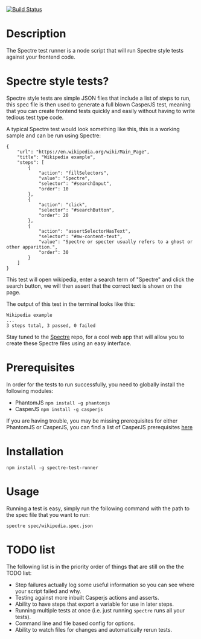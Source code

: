 [![Build Status](https://travis-ci.org/Varedis/spectre-test-runner.svg?branch=master)](https://travis-ci.org/Varedis/spectre-test-runner)

# Description

The Spectre test runner is a node script that will run Spectre style tests against your frontend code.

# Spectre style tests?

Spectre style tests are simple JSON files that include a list of steps to run, this spec file is then used to generate a full blown CasperJS test, meaning that you can create frontend tests quickly and easily without having to write tedious test type code.

A typical Spectre test would look something like this, this is a working sample and can be run using Spectre:

	{
		"url": "https://en.wikipedia.org/wiki/Main_Page",
		"title": "Wikipedia example",
		"steps": [
			{
				"action": "fillSelectors",
				"value": "Spectre",
				"selector": "#searchInput",
				"order": 10
			},
			{
				"action": "click",
				"selector": "#searchButton",
				"order": 20
			},
			{
				"action": "assertSelectorHasText",
				"selector": "#mw-content-text",
				"value": "Spectre or specter usually refers to a ghost or other apparition.",
				"order": 30
			}
		]
	}

This test will open wikipedia, enter a search term of "Spectre" and click the search button, we will then assert that the correct text is shown on the page.

The output of this test in the terminal looks like this:

	Wikipedia example
	...
	3 steps total, 3 passed, 0 failed

Stay tuned to the [Spectre](https://github.com/Varedis/Spectre) repo, for a cool web app that will allow you to create these Spectre files using an easy interface.

# Prerequisites

In order for the tests to run successfully, you need to globally install the following modules:

* PhantomJS `npm install -g phantomjs`
* CasperJS `npm install -g casperjs`

If you are having trouble, you may be missing prerequisites for either PhantomJS or CasperJS, you can find a list of CasperJS prerequisites [here](http://docs.casperjs.org/en/latest/installation.html#prerequisites)

# Installation

	npm install -g spectre-test-runner

# Usage

Running a test is easy, simply run the following command with the path to the spec file that you want to run:

	spectre spec/wikipedia.spec.json

# TODO list

The following list is in the priority order of things that are still on the the TODO list:

* Step failures actually log some useful information so you can see where your script failed and why.
* Testing against more inbuilt Casperjs actions and asserts.
* Ability to have steps that export a variable for use in later steps.
* Running multiple tests at once (i.e. just running `spectre` runs all your tests).
* Command line and file based config for options.
* Ability to watch files for changes and automatically rerun tests.
